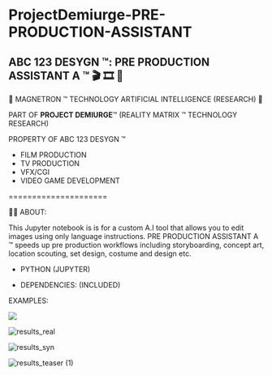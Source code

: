 # ProjectDemiurge-PRE-PRODUCTION-ASSISTANT

## ABC 123 DESYGN ™: PRE PRODUCTION ASSISTANT A ™ 🎬 🎞 🎥

🤖 MAGNETRON ™ TECHNOLOGY ARTIFICIAL INTELLIGENCE (RESEARCH) 🤖

PART OF **PROJECT DEMIURGE**™ (REALITY MATRIX ™ TECHNOLOGY RESEARCH)


PROPERTY OF ABC 123 DESYGN ™


- FILM PRODUCTION
- TV PRODUCTION
- VFX/CGI
- VIDEO GAME DEVELOPMENT

=====================

🤖💭 ABOUT: 

This Jupyter notebook is is for a custom A.I tool that allows you to edit images using only language instructions. PRE PRODUCTION ASSISTANT A ™ speeds up pre production workflows including storyboarding, concept art, location scouting, set design, costume and design etc.

- PYTHON (JUPYTER)

- DEPENDENCIES: (INCLUDED)


EXAMPLES:

<img src='https://instruct-pix2pix.timothybrooks.com/teaser.jpg'/>

![results_real](https://user-images.githubusercontent.com/121518935/218220633-eea57b0e-9922-412e-972d-637e909ef2cf.jpg)

![results_syn](https://user-images.githubusercontent.com/121518935/218220648-800b3555-f736-4710-916e-89455b9bacea.jpg)

![results_teaser (1)](https://user-images.githubusercontent.com/121518935/218220694-03f63c7c-94b1-473b-816a-b101f756b248.jpg)
